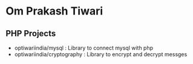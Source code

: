 # Om Prakash Tiwari
## PHP Projects
- optiwariindia/mysql : Library to connect mysql with php 
- optiwariindia/cryptography : Library to encrypt and decrypt messges